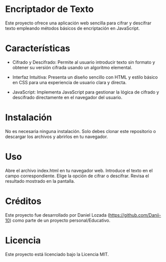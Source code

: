 # Encriptador de Texto
Este proyecto ofrece una aplicación web sencilla para cifrar y descifrar texto empleando métodos básicos de encriptación en JavaScript.

# Características
- Cifrado y Descifrado: Permite al usuario introducir texto sin formato y obtener su versión cifrada usando un algoritmo elemental.

- Interfaz Intuitiva: Presenta un diseño sencillo con HTML y estilo básico en CSS para una experiencia de usuario clara y directa.

- JavaScript: Implementa JavaScript para gestionar la lógica de cifrado y descifrado directamente en el navegador del usuario.

# Instalación
No es necesaria ninguna instalación. Solo debes clonar este repositorio o descargar los archivos y abrirlos en tu navegador.

# Uso
Abre el archivo index.html en tu navegador web.
Introduce el texto en el campo correspondiente.
Elige la opción de cifrar o descifrar.
Revisa el resultado mostrado en la pantalla.

# Créditos
Este proyecto fue desarrollado por Daniel Lozada (https://github.com/Danii-10)
como parte de un proyecto personal/Educativo.

# Licencia
Este proyecto está licenciado bajo la Licencia MIT.
